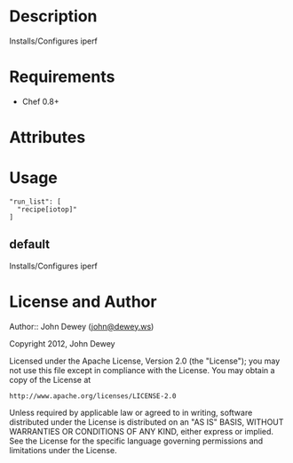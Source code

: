 Description
===========

Installs/Configures iperf

Requirements
============

* Chef 0.8+

Attributes
==========

Usage
=====

    "run_list": [
      "recipe[iotop]"
    ]

default
----

Installs/Configures iperf

License and Author
==================

Author:: John Dewey (<john@dewey.ws>)

Copyright 2012, John Dewey

Licensed under the Apache License, Version 2.0 (the "License");
you may not use this file except in compliance with the License.
You may obtain a copy of the License at

    http://www.apache.org/licenses/LICENSE-2.0

Unless required by applicable law or agreed to in writing, software
distributed under the License is distributed on an "AS IS" BASIS,
WITHOUT WARRANTIES OR CONDITIONS OF ANY KIND, either express or implied.
See the License for the specific language governing permissions and
limitations under the License.
